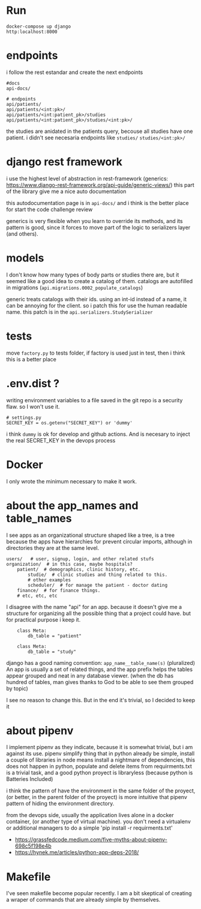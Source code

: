 # Run

~~~
docker-compose up django  
http:localhost:8000
~~~


# endpoints

i follow the rest estandar and create the next endpoints

~~~
#docs
api-docs/

# endpoints
api/patients/
api/patients/<int:pk>/
api/patients/<int:patient_pk>/studies
api/patients/<int:patient_pk>/studies/<int:pk>/
~~~

the studies are anidated in the patients query, becouse all studies have one patient. i didn't see necesaria endpoints like `studies/`  `studies/<int:pk>/`


# django rest framework

i use the highest level of abstraction in rest-framework (generics: https://www.django-rest-framework.org/api-guide/generic-views/)
this part of the library give me a nice auto documentation

this autodocumentation page is in `api-docs/`  and i think is the better place for start the code challenge review

generics is very flexible when you learn to override its methods, and its pattern is good, since it forces to move part of the logic to serializers layer (and others).


# models

I don't know how many types of body parts or studies there are, but it seemed like a good idea to create a catalog of them.
catalogs are autofilled in migrations  (`api.migrations.0002_populate_catalogs`)

generic treats catalogs with their ids. using an int-id instead of a name, it can be annoying for the client.
so i patch this for use the human readable name.  this patch is in the `api.serializers.StudySerializer`

# tests

move `factory.py` to tests folder, if factory is used just in test, then i think this is a better place

# .env.dist ?

writing environment variables to a file saved in the git repo is a security flaw. so I won't use it.

~~~
# settings.py
SECRET_KEY = os.getenv("SECRET_KEY") or 'dummy'
~~~

i think `dummy` is ok for develop and github actions.
And is necesary to inject the real SECRET_KEY  in the devops process


# Docker

I only wrote the minimum necessary to make it work.

# about the app_names and table_names

I see apps as an organizational structure shaped like a tree, is a tree because the apps have hierarchies for prevent circular imports, although in directories they are at the same level.

~~~
users/   # user, signup, login, and other related stufs
organization/  # in this case, maybe hospitals? 
    patient/  # demographics, clinic history, etc.
        studie/  # clinic studies and thing related to this.
        # other examples
        scheduler/  # for manage the patient - doctor dating
    finance/  # for finance things.
    # etc, etc, etc

~~~

I disagree with the name "api" for an app. because it doesn't give me a structure for organizing all the possible thing that a project could have. but for practical purpose i keep it.

~~~
    class Meta:
        db_table = "patient"

    class Meta:
        db_table = "study"

~~~

django has a good naming convention:  `app_name__table_name(s)` (pluralized)
An app is usually a set of related things, and the app prefix helps the tables appear grouped and neat in any database viewer. (when the db has hundred of tables, man gives thanks to God to be able to see them grouped by topic)

I see no reason to change this. But in the end it's trivial, so I decided to keep it


# about pipenv

I implement pipenv as they indicate, because it is somewhat trivial, but i am against its use.
pipenv simplify thing that in python already be simple, install a couple of libraries in node means install a nightmare of dependencies,  this does not happen in python,  populate and delete items from requirments.txt is a trivial task, and a good python proyect is libraryless (because python is Batteries Included)

i think the pattern of have the environment in the same folder of the proyect,  (or better, in the parent folder of the proyect) is more intuitive that pipenv pattern of hiding the environment directory.

from the devops side, usually the application lives alone in a docker container, (or another type of virtual machine). you don't need a virtualenv or additional managers to do a simple 'pip install -r requirments.txt'

- https://grassfedcode.medium.com/five-myths-about-pipenv-698c5f198e4b
- https://hynek.me/articles/python-app-deps-2018/


# Makefile 

I've seen makefile become popular recently. I am a bit skeptical of creating a wraper of commands that are already simple by themselves.
